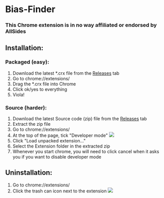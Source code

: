 # Bias-Finder

### This Chrome extension is in no way affiliated or endorsed by AllSides

## Installation:
### Packaged (easy):  
1. Download the latest *.crx file from the [Releases](https://github.com/TheUnlocked/Bias-Finder/releases) tab
2. Go to chrome://extensions/
3. Drag the *.crx file into Chrome
4. Click ok/yes to everything
5. Viola!

### Source (harder):
1. Download the latest Source code (zip) file from the [Releases](https://github.com/TheUnlocked/Bias-Finder/releases) tab
2. Extract the zip file
3. Go to chrome://extensions/
4. At the top of the page, tick "Developer mode" ![](http://i.imgur.com/EujDK2i.png)
5. Click "Load unpacked extension..."
6. Select the Extension folder in the extracted zip
7. Whenever you start chrome, you will need to click cancel when it asks you if you want to disable developer mode

## Uninstallation:
1. Go to chrome://extensions/
2. Click the trash can icon next to the extension ![](http://i.imgur.com/11tUqtg.png)
